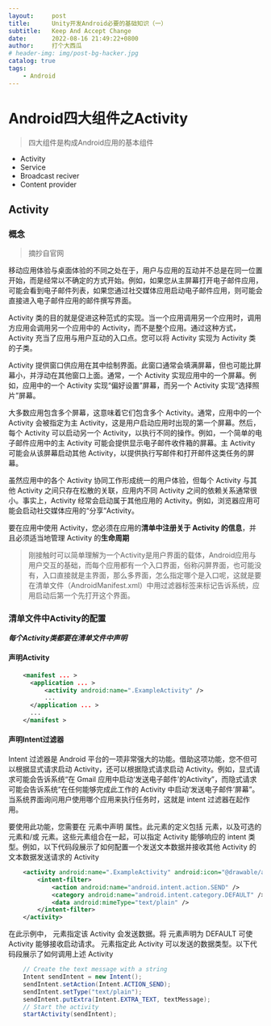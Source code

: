 ```yaml
---
layout:     post
title:      Unity开发Android必要的基础知识（一）
subtitle:   Keep And Accept Change
date:       2022-08-16 21:49:22+0800
author:     打个大西瓜
# header-img: img/post-bg-hacker.jpg
catalog: true
tags:
    - Android
---
```


# Android四大组件之Activity
> 四大组件是构成Android应用的基本组件
- Activity
- Service
- Broadcast reciver
- Content provider
## Activity

### 概念
> 摘抄自官网   

移动应用体验与桌面体验的不同之处在于，用户与应用的互动并不总是在同一位置开始，而是经常以不确定的方式开始。例如，如果您从主屏幕打开电子邮件应用，可能会看到电子邮件列表，如果您通过社交媒体应用启动电子邮件应用，则可能会直接进入电子邮件应用的邮件撰写界面。

Activity 类的目的就是促进这种范式的实现。当一个应用调用另一个应用时，调用方应用会调用另一个应用中的 Activity，而不是整个应用。通过这种方式，Activity 充当了应用与用户互动的入口点。您可以将 Activity 实现为 Activity 类的子类。

Activity 提供窗口供应用在其中绘制界面。此窗口通常会填满屏幕，但也可能比屏幕小，并浮动在其他窗口上面。通常，一个 Activity 实现应用中的一个屏幕。例如，应用中的一个 Activity 实现“偏好设置”屏幕，而另一个 Activity 实现“选择照片”屏幕。

大多数应用包含多个屏幕，这意味着它们包含多个 Activity。通常，应用中的一个 Activity 会被指定为主 Activity，这是用户启动应用时出现的第一个屏幕。然后，每个 Activity 可以启动另一个 Activity，以执行不同的操作。例如，一个简单的电子邮件应用中的主 Activity 可能会提供显示电子邮件收件箱的屏幕。主 Activity 可能会从该屏幕启动其他 Activity，以提供执行写邮件和打开邮件这类任务的屏幕。

虽然应用中的各个 Activity 协同工作形成统一的用户体验，但每个 Activity 与其他 Activity 之间只存在松散的关联，应用内不同 Activity 之间的依赖关系通常很小。事实上，Activity 经常会启动属于其他应用的 Activity。例如，浏览器应用可能会启动社交媒体应用的“分享”Activity。

要在应用中使用 Activity，您必须在应用的**清单中注册关于 Activity 的信息**，并且必须适当地管理 Activity 的**生命周期**

> 刚接触时可以简单理解为一个Activity是用户界面的载体，Android应用与用户交互的基础，而每个应用都有一个入口界面，俗称闪屏界面，也可能没有，入口直接就是主界面，那么多界面，怎么指定哪个是入口呢，这就是要在清单文件（AndroidManifest.xml）中用过滤器标签来标记告诉系统，应用启动后第一个先打开这个界面。

### 清单文件中Activity的配置
***每个Activity类都要在清单文件中声明***
#### 声明Activity
```xml
    <manifest ... >
      <application ... >
          <activity android:name=".ExampleActivity" />
          ...
      </application ... >
      ...
    </manifest >
```
#### 声明Intent过滤器
Intent 过滤器是 Android 平台的一项非常强大的功能。借助这项功能，您不但可以根据显式请求启动 Activity，还可以根据隐式请求启动 Activity。例如，显式请求可能会告诉系统“在 Gmail 应用中启动‘发送电子邮件’的Activity”，而隐式请求可能会告诉系统“在任何能够完成此工作的 Activity 中启动‘发送电子邮件’屏幕”。当系统界面询问用户使用哪个应用来执行任务时，这就是 intent 过滤器在起作用。

要使用此功能，您需要在 <activity> 元素中声明 <intent-filter> 属性。此元素的定义包括 <action> 元素，以及可选的 <category> 元素和/或 <data> 元素。这些元素组合在一起，可以指定 Activity 能够响应的 intent 类型。例如，以下代码段展示了如何配置一个发送文本数据并接收其他 Activity 的文本数据发送请求的 Activity
```xml
    <activity android:name=".ExampleActivity" android:icon="@drawable/app_icon">
        <intent-filter>
            <action android:name="android.intent.action.SEND" />
            <category android:name="android.intent.category.DEFAULT" />
            <data android:mimeType="text/plain" />
        </intent-filter>
    </activity>
```
在此示例中，<action> 元素指定该 Activity 会发送数据。将 <category> 元素声明为 DEFAULT 可使 Activity 能够接收启动请求。<data> 元素指定此 Activity 可以发送的数据类型。以下代码段展示了如何调用上述 Activity
```java
    // Create the text message with a string
    Intent sendIntent = new Intent();
    sendIntent.setAction(Intent.ACTION_SEND);
    sendIntent.setType("text/plain");
    sendIntent.putExtra(Intent.EXTRA_TEXT, textMessage);
    // Start the activity
    startActivity(sendIntent);
```
